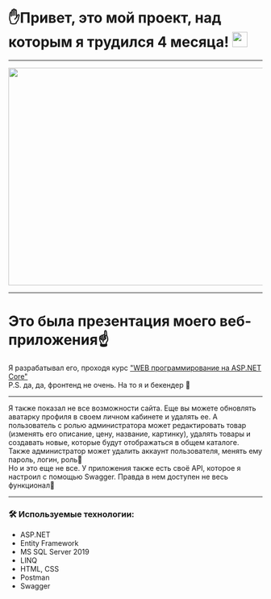 # ✋Привет, это мой проект, над которым я трудился 4 месяца! <img src="https://media.giphy.com/media/WUlplcMpOCEmTGBtBW/giphy.gif" width="30px">
---

<div align="center">
  <img src="https://github.com/c-tacuk/OnlineShop-PetProject/assets/103958595/150163b5-6f76-4406-8b31-c790b4d61222" width="768" height="432"/>
</div>

---

# Это была презентация моего веб-приложения☝️
Я разрабатывал его, проходя курс ["WEB программирование на ASP.NET Core"](https://stepik.org/course/58659) <br>
P.S. да, да, фронтенд не очень. На то я и бекендер 🤷 <br>

---

Я также показал не все возможности сайта. Еще вы можете обновлять аватарку профиля в своем личном кабинете и удалять ее. А пользователь с ролью администратора может редактировать товар (изменять его описание, цену, название, картинку), удалять товары и создавать новые, которые будут отображаться в общем каталоге. Также администратор может удалить аккаунт пользователя, менять ему пароль, логин, роль👻 <br> Но и это еще не все. У приложения также есть своё API, которое я настроил с помощью Swagger. Правда в нем доступен не весь функционал🤫

---

### :hammer_and_wrench: Используемые технологии:
- ASP.NET
- Entity Framework
- MS SQL Server 2019
- LINQ
- HTML, CSS
- Postman
- Swagger

